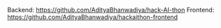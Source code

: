 Backend: https://github.com/AdityaBhanwadiya/hack-AI-thon
Frontend: https://github.com/AdityaBhanwadiya/hackaithon-frontend
